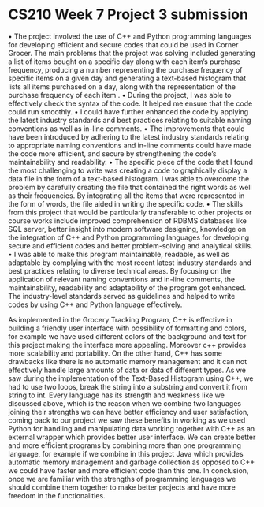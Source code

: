 # CS210 Week 7 Project 3 submission



•	The project involved the use of C++ and Python programming languages for developing efficient and secure codes that could be used in Corner Grocer.  The main problems that the project was solving included generating a list of items bought on a specific day along with each item’s purchase frequency, producing a number representing the purchase frequency of specific items on a given day and generating a text-based histogram that lists all items purchased on a day, along with the representation of the purchase frequency of each item . 
•	During the project, I was able to effectively check the syntax of the code. It helped me ensure that the code could run smoothly. 
•	I could have further enhanced the code by applying the latest industry standards and best practices relating to suitable naming conventions as well as in-line comments. 
•	The improvements that could have been introduced by adhering to the latest industry standards relating to appropriate naming conventions and in-line comments could have made the code more efficient, and secure by strengthening the code’s maintainability and readability. 
•	The specific piece of the code that I found the most challenging to write was creating a code to graphically display a data file in the form of a text-based histogram. I was able to overcome the problem by carefully creating the file that contained the right words as well as their frequencies. By integrating all the items that were represented in the form of words, the file aided in writing the specific code. 
•	The skills from this project that would be particularly transferable to other projects or course works include improved comprehension of RDBMS databases like SQL server, better insight into modern software designing, knowledge on the integration of C++ and Python programming languages for developing secure and efficient codes and better problem-solving and analytical skills. 
•	I was able to make this program maintainable, readable, as well as adaptable by complying with the most recent latest industry standards and best practices relating to diverse technical areas. By focusing on the application of relevant naming conventions and in-line comments, the maintainability, readability and adaptability of the program got enhanced. The industry-level standards served as guidelines and helped to write codes by using C++ and Python language effectively. 


As implemented in the Grocery Tracking Program, C++ is effective in building a friendly user interface with possibility of formatting and colors, for example we have used different colors of the background and text for this project making the interface more appealing. Moreover c++ provides more scalability and portability.
On the other hand, C++ has some drawbacks like there is no automatic memory management and it can not effectively handle large amounts of data or data of different types. As we saw during the implementation of the Text-Based Histogram using C++, we had to use two loops, break the string into a substring and convert it from string to int. 
Every language has its strength and weakness like we discussed above, which is the reason when we combine two languages joining their strengths we can have better efficiency and user satisfaction, coming back to our project we saw these benefits in working as we used Python for handling and manipulating data working together with C++ as an external wrapper which provides better user interface. We can create better and more efficient programs by combining more than one programming language, for example if we combine in this project Java which provides automatic memory management and garbage collection as opposed to C++ we could have faster and more efficient code than this one. 
In conclusion, once we are familiar with the strengths of programming languages we should combine them together to make better projects and have more freedom in the functionalities.






